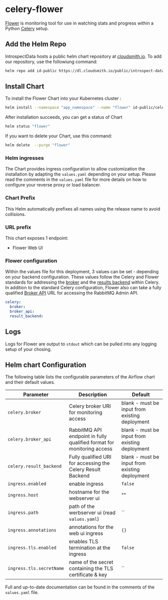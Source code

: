 # celery-flower

[Flower](https://flower.readthedocs.io/en/latest/) is monitoring tool for use in watching stats and progress within a Python [Celery](http://www.celeryproject.org/) setup.


## Add the Helm Repo

IntrospectData hosts a public helm chart repository at [cloudsmith.io](https://cloudsmith.io). To add our repository, use the followiung command:

```bash
helm repo add id-public https://dl.cloudsmith.io/public/introspect-data/helm-public/helm/charts/
```

## Install Chart

To install the Flower Chart into your Kubernetes cluster :

```bash
helm install --namespace "app_namespace" --name "flower" id-public/celery-flower
```

After installation succeeds, you can get a status of Chart

```bash
helm status "flower"
```

If you want to delete your Chart, use this command:

```bash
helm delete  --purge "flower"
```

### Helm ingresses

The Chart provides ingress configuration to allow customization the installation by adapting
the `values.yaml` depending on your setup.
Please read the comments in the `values.yaml` file for more details on how to configure your reverse
proxy or load balancer.

### Chart Prefix

This Helm automatically prefixes all names using the release name to avoid collisions.

### URL prefix

This chart exposes 1 endpoint:

- Flower Web UI


### Flower configuration

Within the values file for this deployment, 3 values can be set - depending on your backend configuration. These values follow the Celery and Flower standards for addressing the [broker](https://docs.celeryproject.org/en/latest/userguide/configuration.html#broker-settings) and the [results backend](https://docs.celeryproject.org/en/latest/userguide/configuration.html#task-result-backend-settings) within Celery. In addition to the standard Celery configuration, Flower also can take a fully qualified [Broker API](https://flower.readthedocs.io/en/latest/config.html#broker-api) URL for accessing the RabbitMQ Admin API.

```yaml
celery:
  broker:
  broker_api:
  result_backend:
```

## Logs

Logs for Flower are output to `stdout` which can be pulled into any logging setup of your chosing.

## Helm chart Configuration

The following table lists the configurable parameters of the Airflow chart and their default values.

| Parameter                                | Description                                             | Default                   |
|------------------------------------------|---------------------------------------------------------|---------------------------|
| `celery.broker` | Celery broker URI for monitoring access | blank - must be input from existing deployment |
| `celery.broker_api` | RabbitMQ API endpoint in fully qualified format for monitoring access | blank - must be input from existing deployment |
| `celery.result_backend` | Fully qualified URI for accessing the Celery Result Backend | blank - must be input from existing deployment |
| `ingress.enabled`                        | enable ingress                                          | `false`                   |
| `ingress.host`                       | hostname for the webserver ui                           | ""                        |
| `ingress.path`                       | path of the werbserver ui (read `values.yaml`)          | ``                        |
| `ingress.annotations`                | annotations for the web ui ingress                      | `{}`                      |
| `ingress.tls.enabled`                | enables TLS termination at the ingress                  | `false`                   |
| `ingress.tls.secretName`             | name of the secret containing the TLS certificate & key | ``                        |


Full and up-to-date documentation can be found in the comments of the `values.yaml` file.
